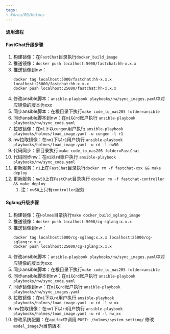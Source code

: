 ```yaml
---
tags:
- #Area/RD/Holmes
---
```


#### 通用流程

#### FastChat升级步骤

1. 构建镜像：在`FastChat`目录执行`docker_build_image`
2. 推送镜像：`docker push localhost:5000/fastchat:hh-x.x.x`
3. 推送镜像到nw：
	```
	docker tag localhost:5000/fastchat:hh-x.x.x localhost:25000/fastchat:hh-x.x.x
	docker push localhost:25000/fastchat:hh-x.x.x
	```
4. 修改ansible脚本：`ansible-playbook playbooks/nw/sync_images.yaml`中对应镜像的版本为xxx
5. 同步ansible脚本：在根目录下执行`make code_to_nas205 folder=ansible`
6. 同步ansible脚本到nw：在`m1`以`rd`账户执行 `ansible-playbook playbooks/nw/sync_code.yaml`
7. 拉取镜像：在`m1`下以`cungen`用户执行 `ansible-playbook playbooks/holmes/load_image.yaml -u cungen -l r1`
8. nw拉取镜像：在`nm1`下以`r1`用户执行 `ansible-playbook playbooks/holmes/load_image.yaml -u rd -l nw50`
9. 代码同步：家目录执行 `make code_to_nas205 folder=FastChat`
10. 代码同步nw：在`m1`以`rd`账户执行 `ansible-playbook playbooks/nw/sync_code.yaml`
11. 更新服务：`r1`上在`FastChat`目录执行`docker rm -f fastchat-xxx && make deploy`
12. 更新服务：`nw50`上在`FastChat`目录执行 `docker rm -f fastchat-controller && make deploy`
	1. 注：`nw50`上只有`controller`服务



#### Sglang升级步骤

1. 构建镜像：在`Holmes`目录执行`make docker_build_sglang_image`
2. 推送镜像：`docker push localhost:5000/cg-sglang:x.x.x`
3. 推送镜像到nw：
	```
	docker tag localhost:5000/cg-sglang:x.x.x localhost:25000/cg-sglang:x.x.x
	docker push localhost:25000/cg-sglang:x.x.x
	```
4. 修改ansible脚本：`ansible-playbook playbooks/nw/sync_images.yaml`中对应镜像的版本为xxx
5. 同步ansible脚本：在根目录下执行`make code_to_nas205 folder=ansible`
6. 同步ansible脚本到nw：在`m1`以`rd`账户执行 `ansible-playbook playbooks/nw/sync_code.yaml`
7. 同步镜像到nw：在`m1`以`rd`账户执行 `ansible-playbook playbooks/nw/sync_images.yaml`
8. 拉取镜像：在`m1`下以`rd`用户执行 `ansible-playbook playbooks/holmes/load_image.yaml -u rd -l w_xx`
9. nw拉取镜像：在`nm1`下以`rd`用户执行 `ansible-playbook playbooks/holmes/load_image.yaml -u rd -l nw_xx`
10. 修改系统配置：在`apifox`中调用 `POST: /holmes/system_setting/` 修改`model_image`为当前版本
